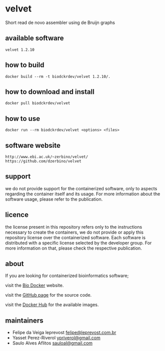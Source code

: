 velvet
=====
Short read de novo assembler using de Bruijn graphs


available software
--------
`
velvet 1.2.10
`


how to build
------------
`docker build --rm -t biodckrdev/velvet 1.2.10/.`


how to download and install
---------------------------
`docker pull biodckrdev/velvet`


how to use
------------
`docker run --rm biodckrdev/velvet <options> <files>`


software website
----------------
`
http://www.ebi.ac.uk/~zerbino/velvet/
https://github.com/dzerbino/velvet
`


support
-------
we do not provide support for the containerized software, only to aspects regarding the container itself
and its usage. For more information about the software usage, please refer to the publication.


licence
-------
the license present in this repository refers only to the instructions necessary to create the containers, we do not provide or apply this repository license over the containerized software. Each software is distributed with a specific license selected by the developer group. For more information on that, please check the respective publication.


about
-----
If you are looking for containerized bioinformatics software;

visit the [Bio Docker](http://biodocker.github.io "Bio Docker") website.

visit the [GitHub page](https://github.com/BioDocker/) for the source code.

visit the [Docker Hub](https://registry.hub.docker.com/repos/biodckr/) for the available images.


maintainers
-----------
* Felipe da Veiga leprevost <felipe@leprevost.com.br>
* Yasset Perez-Riverol <ypriverol@gmail.com>
* Saulo Alves Aflitos <sauloal@gmail.com>
